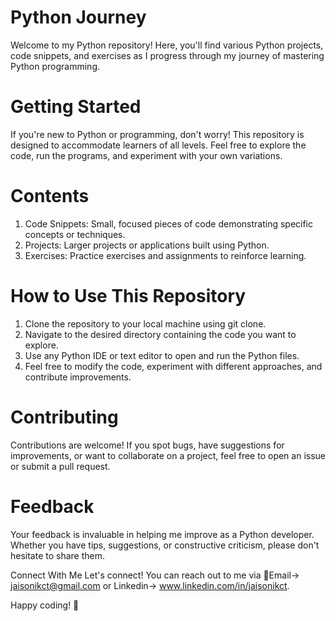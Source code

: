 # Python Journey
Welcome to my Python repository! Here, you'll find various Python projects, code snippets, and exercises as I progress through my journey of mastering Python programming.

# Getting Started
If you're new to Python or programming, don't worry! This repository is designed to accommodate learners of all levels. Feel free to explore the code, run the programs, and experiment with your own variations.

# Contents
1. Code Snippets: Small, focused pieces of code demonstrating specific concepts or techniques.
2. Projects: Larger projects or applications built using Python.
3. Exercises: Practice exercises and assignments to reinforce learning.
# How to Use This Repository
1. Clone the repository to your local machine using git clone.
2. Navigate to the desired directory containing the code you want to explore.
3. Use any Python IDE or text editor to open and run the Python files.
4. Feel free to modify the code, experiment with different approaches, and contribute improvements.

# Contributing
Contributions are welcome! If you spot bugs, have suggestions for improvements, or want to collaborate on a project, feel free to open an issue or submit a pull request.

# Feedback
Your feedback is invaluable in helping me improve as a Python developer. Whether you have tips, suggestions, or constructive criticism, please don't hesitate to share them.

Connect With Me
Let's connect! You can reach out to me via 📧Email-> jaisonikct@gmail.com or Linkedin-> www.linkedin.com/in/jaisonikct.

Happy coding! 🚀

